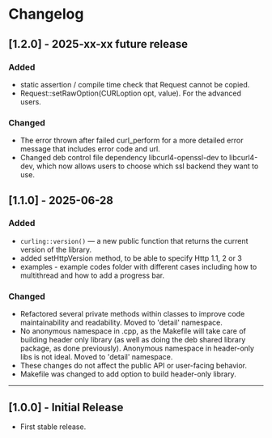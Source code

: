 # Changelog

## [1.2.0] - 2025-xx-xx future release
### Added
- static assertion / compile time check that Request cannot be copied.
- Request::setRawOption(CURLoption opt, <T> value). For the advanced users.

### Changed
- The error thrown after failed curl_perform for a more detailed error message that includes error code and url.
- Changed deb control file dependency libcurl4-openssl-dev to libcurl4-dev, which now allows users to choose which ssl backend they want to use.


## [1.1.0] - 2025-06-28
### Added
- `curling::version()` — a new public function that returns the current version of the library.
- added setHttpVersion method, to be able to specify Http 1.1, 2 or 3
- examples - example codes folder with different cases including how to multithread and how to add a progress bar.

### Changed
- Refactored several private methods within classes to improve code maintainability and readability. Moved to 'detail' namespace.
- No anonymous namespace in .cpp, as the Makefile will take care of building header only library (as well as doing the deb shared library package, as done previously). Anonymous namespace in header-only libs is not ideal. Moved to 'detail' namespace.
- These changes do not affect the public API or user-facing behavior.
- Makefile was changed to add option to build header-only library.

---

## [1.0.0] - Initial Release
- First stable release.
